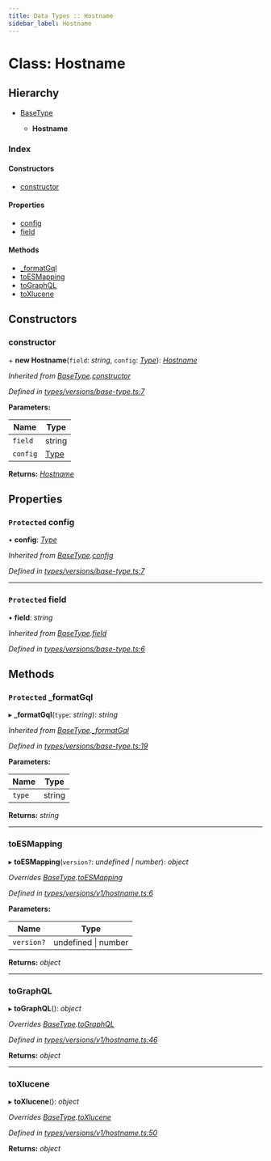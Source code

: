 ```yaml
---
title: Data Types :: Hostname
sidebar_label: Hostname
---
```


# Class: Hostname

## Hierarchy

* [BaseType](basetype.md)

  * **Hostname**

### Index

#### Constructors

* [constructor](hostname.md#constructor)

#### Properties

* [config](hostname.md#protected-config)
* [field](hostname.md#protected-field)

#### Methods

* [_formatGql](hostname.md#protected-_formatgql)
* [toESMapping](hostname.md#toesmapping)
* [toGraphQL](hostname.md#tographql)
* [toXlucene](hostname.md#toxlucene)

## Constructors

###  constructor

\+ **new Hostname**(`field`: *string*, `config`: *[Type](../overview.md#type)*): *[Hostname](hostname.md)*

*Inherited from [BaseType](basetype.md).[constructor](basetype.md#constructor)*

*Defined in [types/versions/base-type.ts:7](https://github.com/terascope/teraslice/blob/5e4063e2/packages/data-types/src/types/versions/base-type.ts#L7)*

**Parameters:**

Name | Type |
------ | ------ |
`field` | string |
`config` | [Type](../overview.md#type) |

**Returns:** *[Hostname](hostname.md)*

## Properties

### `Protected` config

• **config**: *[Type](../overview.md#type)*

*Inherited from [BaseType](basetype.md).[config](basetype.md#protected-config)*

*Defined in [types/versions/base-type.ts:7](https://github.com/terascope/teraslice/blob/5e4063e2/packages/data-types/src/types/versions/base-type.ts#L7)*

___

### `Protected` field

• **field**: *string*

*Inherited from [BaseType](basetype.md).[field](basetype.md#protected-field)*

*Defined in [types/versions/base-type.ts:6](https://github.com/terascope/teraslice/blob/5e4063e2/packages/data-types/src/types/versions/base-type.ts#L6)*

## Methods

### `Protected` _formatGql

▸ **_formatGql**(`type`: *string*): *string*

*Inherited from [BaseType](basetype.md).[_formatGql](basetype.md#protected-_formatgql)*

*Defined in [types/versions/base-type.ts:19](https://github.com/terascope/teraslice/blob/5e4063e2/packages/data-types/src/types/versions/base-type.ts#L19)*

**Parameters:**

Name | Type |
------ | ------ |
`type` | string |

**Returns:** *string*

___

###  toESMapping

▸ **toESMapping**(`version?`: *undefined | number*): *object*

*Overrides [BaseType](basetype.md).[toESMapping](basetype.md#abstract-toesmapping)*

*Defined in [types/versions/v1/hostname.ts:6](https://github.com/terascope/teraslice/blob/5e4063e2/packages/data-types/src/types/versions/v1/hostname.ts#L6)*

**Parameters:**

Name | Type |
------ | ------ |
`version?` | undefined \| number |

**Returns:** *object*

___

###  toGraphQL

▸ **toGraphQL**(): *object*

*Overrides [BaseType](basetype.md).[toGraphQL](basetype.md#abstract-tographql)*

*Defined in [types/versions/v1/hostname.ts:46](https://github.com/terascope/teraslice/blob/5e4063e2/packages/data-types/src/types/versions/v1/hostname.ts#L46)*

**Returns:** *object*

___

###  toXlucene

▸ **toXlucene**(): *object*

*Overrides [BaseType](basetype.md).[toXlucene](basetype.md#abstract-toxlucene)*

*Defined in [types/versions/v1/hostname.ts:50](https://github.com/terascope/teraslice/blob/5e4063e2/packages/data-types/src/types/versions/v1/hostname.ts#L50)*

**Returns:** *object*
